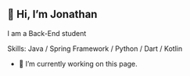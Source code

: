 ## 👋 Hi, I’m Jonathan
I am a Back-End student 

Skills: Java / Spring Framework / Python / Dart / Kotlin

- 🔭 I’m currently working on this page.

<!---
JonathanSilva298/JonathanSilva298 is a ✨ special ✨ repository because its `README.md` (this file) appears on your GitHub profile.
You can click the Preview link to take a look at your changes.
--->
